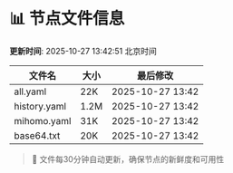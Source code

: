 # 📊 节点文件信息

**更新时间**: 2025-10-27 13:42:51 北京时间

| 文件名 | 大小 | 最后修改 |
|--------|------|----------|
| all.yaml | 22K | 2025-10-27 13:42 |
| history.yaml | 1.2M | 2025-10-27 13:42 |
| mihomo.yaml | 31K | 2025-10-27 13:42 |
| base64.txt | 20K | 2025-10-27 13:42 |

> 🔄 文件每30分钟自动更新，确保节点的新鲜度和可用性
